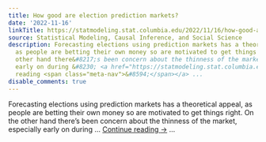 ```yaml
---
title: How good are election prediction markets?
date: '2022-11-16'
linkTitle: https://statmodeling.stat.columbia.edu/2022/11/16/how-good-are-election-prediction-markets/
source: Statistical Modeling, Causal Inference, and Social Science
description: Forecasting elections using prediction markets has a theoretical appeal,
  as people are betting their own money so are motivated to get things right. On the
  other hand there&#8217;s been concern about the thinness of the market, especially
  early on during &#8230; <a href="https://statmodeling.stat.columbia.edu/2022/11/16/how-good-are-election-prediction-markets/">Continue
  reading <span class="meta-nav">&#8594;</span></a> ...
disable_comments: true
---
```

Forecasting elections using prediction markets has a theoretical appeal, as people are betting their own money so are motivated to get things right. On the other hand there&#8217;s been concern about the thinness of the market, especially early on during &#8230; <a href="https://statmodeling.stat.columbia.edu/2022/11/16/how-good-are-election-prediction-markets/">Continue reading <span class="meta-nav">&#8594;</span></a> ...